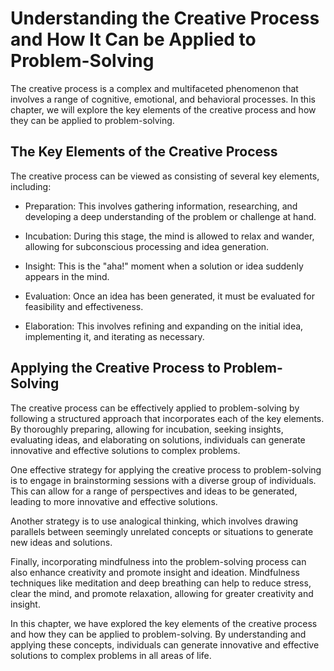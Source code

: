 # Understanding the Creative Process and How It Can be Applied to Problem-Solving

The creative process is a complex and multifaceted phenomenon that involves a range of cognitive, emotional, and behavioral processes. In this chapter, we will explore the key elements of the creative process and how they can be applied to problem-solving.

The Key Elements of the Creative Process
----------------------------------------

The creative process can be viewed as consisting of several key elements, including:

* Preparation: This involves gathering information, researching, and developing a deep understanding of the problem or challenge at hand.

* Incubation: During this stage, the mind is allowed to relax and wander, allowing for subconscious processing and idea generation.

* Insight: This is the "aha!" moment when a solution or idea suddenly appears in the mind.

* Evaluation: Once an idea has been generated, it must be evaluated for feasibility and effectiveness.

* Elaboration: This involves refining and expanding on the initial idea, implementing it, and iterating as necessary.

Applying the Creative Process to Problem-Solving
------------------------------------------------

The creative process can be effectively applied to problem-solving by following a structured approach that incorporates each of the key elements. By thoroughly preparing, allowing for incubation, seeking insights, evaluating ideas, and elaborating on solutions, individuals can generate innovative and effective solutions to complex problems.

One effective strategy for applying the creative process to problem-solving is to engage in brainstorming sessions with a diverse group of individuals. This can allow for a range of perspectives and ideas to be generated, leading to more innovative and effective solutions.

Another strategy is to use analogical thinking, which involves drawing parallels between seemingly unrelated concepts or situations to generate new ideas and solutions.

Finally, incorporating mindfulness into the problem-solving process can also enhance creativity and promote insight and ideation. Mindfulness techniques like meditation and deep breathing can help to reduce stress, clear the mind, and promote relaxation, allowing for greater creativity and insight.

In this chapter, we have explored the key elements of the creative process and how they can be applied to problem-solving. By understanding and applying these concepts, individuals can generate innovative and effective solutions to complex problems in all areas of life.
